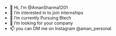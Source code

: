 - 👋 Hi, I’m @AmanSharma1201
- 👀 I’m interested in to join internships
- 🌱 I’m currently Pursuing Btech 
- 💞️ I’m looking for your company 
- 📫 you can DM me on Instagram @aman_personal

<!---
AmanSharma1201/AmanSharma1201 is a ✨ special ✨ repository because its `README.md` (this file) appears on your GitHub profile.
You can click the Preview link to take a look at your changes.
--->
